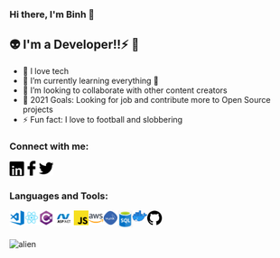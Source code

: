 ### Hi there, I'm Binh 🌱

## 👽 I'm a Developer!!⚡ 👋
- 🔭 I love tech
- 🌱 I’m currently learning everything 🤣
- 👯 I’m looking to collaborate with other content creators
- 🥅 2021 Goals: Looking for job and contribute more to Open Source projects
- ⚡ Fun fact: I love to football and slobbering
### Connect with me:
<a title="Linkedin" target="_blank" href="https://www.linkedin.com/in/vu-binh-7a28a817b/"><img alt="Linkedin" align="left" width="26px" src="https://github.com/Binhhp/binhhp/blob/main/assets/linkedin.png"/></a>
<a title="Facebook" target="_blank" href="https://www.facebook.com/vu.binh.5661/"><img alt="Facebook" align="left" width="26px" src="https://github.com/Binhhp/binhhp/blob/main/assets/facebook.png"/></a>
<a title="Tweeter" target="_blank" href="https://twitter.com/BnhGold3"><img alt="Tweeter" width="26px" src="https://github.com/Binhhp/binhhp/blob/main/assets/tweeter1.png"/></a>

### Languages and Tools:
<img align="left" alt="Visual Studio Code" width="26px" src="https://github.com/Binhhp/binhhp/blob/main/assets/visual-studio-code.png" />
<img align="left" alt="Visual Studio Code" width="26px" src="https://github.com/Binhhp/binhhp/blob/main/assets/react.png" />
<img align="left" alt="Visual Studio Code" width="26px" src="https://github.com/Binhhp/binhhp/blob/main/assets/c%23.png" />
<img align="left" alt="Visual Studio Code" width="36px" src="https://github.com/Binhhp/binhhp/blob/main/assets/asp-net.png" />
<img align="left" alt="Visual Studio Code" width="26px" src="https://github.com/Binhhp/binhhp/blob/main/assets/js1.png" />
<img align="left" alt="Visual Studio Code" width="26px" src="https://github.com/Binhhp/binhhp/blob/main/assets/aws.png" />
<img align="left" alt="Visual Studio Code" width="26px" src="https://github.com/Binhhp/binhhp/blob/main/assets/mysql.png" />
<img align="left" alt="Visual Studio Code" width="26px" src="https://github.com/Binhhp/binhhp/blob/main/assets/sql.png" />
<img align="left" alt="Visual Studio Code" width="26px" src="https://github.com/Binhhp/binhhp/blob/main/assets/docker.png" />
<img align="left" alt="Visual Studio Code" width="26px" src="https://github.com/Binhhp/binhhp/blob/main/assets/github.png" />
<br/><br/><br/>
<img alt="alien" src="https://user-images.githubusercontent.com/55707606/108613728-0fa5c200-7427-11eb-888d-8baf858ea4a3.gif"/>
